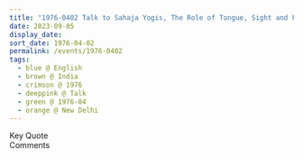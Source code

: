 ```yaml
---
title: "1976-0402 Talk to Sahaja Yogis, The Role of Tongue, Sight and Feet in Spiritual Evolution, New Delhi, India"
date: 2023-09-05
display_date: 
sort_date: 1976-04-02
permalink: /events/1976-0402
tags:
  - blue @ English
  - brown @ India
  - crimson @ 1976
  - deeppink @ Talk
  - green @ 1976-04
  - orange @ New Delhi
---
```


<wave-list>
  <list-title color="green" width="75">Key Quote</list-title>
  <list-item color="BlanchedAlmond"  width="200"></list-item>
  <list-item color="Lavender"></list-item>
  <list-item color="BlanchedAlmond"></list-item>
</wave-list>

<br>

<wave-list>
  <list-title color="green" width="75">Comments</list-title>
  <list-item color="BlanchedAlmond"  width="200"></list-item>
  <list-item color="Lavender"></list-item>
  <list-item color="BlanchedAlmond"></list-item>
</wave-list>